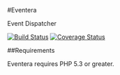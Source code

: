 #Eventera

Event Dispatcher

[![Build Status](https://travis-ci.org/g-alonso/Eventera.svg?branch=master)](https://travis-ci.org/g-alonso/Noop)
[![Coverage Status](https://coveralls.io/repos/g-alonso/Eventera/badge.svg?branch=master)](https://coveralls.io/r/g-alonso/Noop?branch=master)

##Requirements

Eventera requires PHP 5.3 or greater.